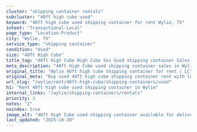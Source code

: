 ```yaml
---
cluster: "shipping container rentals"
subcluster: "40ft high cube used"
keyword: "40ft high cube used shipping container for rent Wylie, TX"
intent: "Transactional-Local"
page_type: "Location-Product"
city: "Wylie, TX"
service_type: "shipping container"
condition: "Used"
size: "40ft High Cube"
title_tag: "40ft High Cube High Cube Sns Used shipping container Sales in Wylie | LC Container"
meta_description: "40ft High Cube used shipping container sales in Wylie. High cube containers with extra height. Fast delivery, competitive pricing. Serving shipping containers area. Quote ID: PSU. Call (214) 524-4168 for your free quote today."
original_title: "Wylie 40ft high cube shipping container for rent | LC"
original_meta: "Buy used 40ft high cube shipping container rent with local delivery in Wylie, TX. LC Container — local Since 2003. Request a fast quote today."
url_slug: "/wylie/rent/40ft-high-cube/shipping-containers/used"
h1: "Rent 40ft high cube used shipping container in Wylie"
internal_links: "/wylie/shipping-containers/rentals"
priority: 3
notes: "2"
noindex: true
image_alt: "40ft High Cube used shipping container available for delivery in Wylie"
last_updated: "2025-10-20"
---
```


<!-- TODO: Add unique city/inventory copy, images, and internal links here. -->
